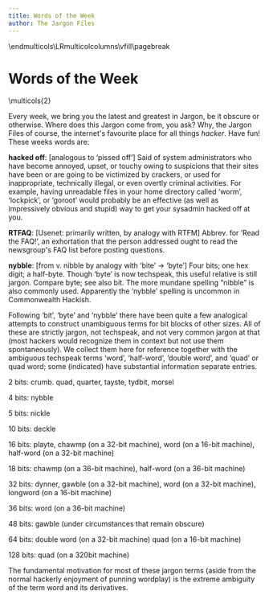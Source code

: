 ```yaml
---
title: Words of the Week
author: The Jargon Files
---
```


\endmulticols\LRmulticolcolumns\vfill\pagebreak

Words of the Week
=================

\multicols{2}

Every week, we bring you the latest and greatest in Jargon, be it obscure or 
otherwise. Where does this Jargon come from, you ask? Why, the Jargon Files 
of course, the internet's favourite place for all things *hacker*. Have fun! 
These weeks words are:


**hacked off**: [analogous to ‘pissed off’] Said of system administrators who 
have become annoyed, upset, or touchy owing to suspicions that their sites have 
been or are going to be victimized by crackers, or used for inappropriate, 
technically illegal, or even overtly criminal activities. For example, having 
unreadable files in your home directory called ‘worm’, ‘lockpick’, or ‘goroot’ 
would probably be an effective (as well as impressively obvious and stupid) way 
to get your sysadmin hacked off at you.


**RTFAQ**: [Usenet: primarily written, by analogy with RTFM] Abbrev. for ‘Read 
the FAQ!’, an exhortation that the person addressed ought to read the newsgroup's 
FAQ list before posting questions.


**nybble**: [from v. nibble by analogy with ‘bite’ -> ‘byte’] Four bits; one hex 
digit; a half-byte. Though ‘byte’ is now techspeak, this useful relative is still 
jargon. Compare byte; see also bit. The more mundane spelling “nibble” is also 
commonly used. Apparently the ‘nybble’ spelling is uncommon in Commonwealth Hackish.

Following ‘bit’, ‘byte’ and ‘nybble’ there have been quite a few analogical attempts 
to construct unambiguous terms for bit blocks of other sizes. All of these are 
strictly jargon, not techspeak, and not very common jargon at that (most hackers 
would recognize them in context but not use them spontaneously). We collect them 
here for reference together with the ambiguous techspeak terms ‘word’, ‘half-word’, 
‘double word’, and ‘quad’ or quad word; some (indicated) have substantial 
information separate entries.

2 bits: crumb. quad, quarter, tayste, tydbit, morsel

4 bits: nybble

5 bits: nickle

10 bits: deckle

16 bits: playte, chawmp (on a 32-bit machine), word (on a 16-bit machine), half-word (on a 32-bit machine)

18 bits: chawmp (on a 36-bit machine), half-word (on a 36-bit machine)

32 bits: dynner, gawble (on a 32-bit machine), word (on a 32-bit machine), longword (on a 16-bit machine)

36 bits: word (on a 36-bit machine)

48 bits: gawble (under circumstances that remain obscure)

64 bits: double word (on a 32-bit machine) quad (on a 16-bit machine)

128 bits: quad (on a 320bit machine)

The fundamental motivation for most of these jargon terms (aside from the normal 
hackerly enjoyment of punning wordplay) is the extreme ambiguity of the term word 
and its derivatives.

